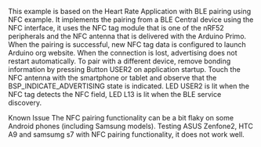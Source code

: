 This example is based on the Heart Rate Application with BLE pairing using NFC example. It implements the pairing from a BLE Central device using the NFC interface, it uses the NFC tag module that is one of the nRF52 peripherals and the NFC antenna that is delivered with the Arduino Primo.
When the pairing is successful, new NFC tag data is configured to launch Arduino org website. When the connection is lost, advertising does not restart automatically. 
To pair with a different device, remove bonding information by pressing Button USER2 on application startup.
Touch the NFC antenna with the smartphone or tablet and observe that the BSP_INDICATE_ADVERTISING state is indicated. LED USER2 is lit when the NFC tag detects the NFC field, LED L13 is lit when the BLE service discovery.

Known Issue
The NFC pairing functionality can be a bit flaky on some Android phones (including Samsung models).
Testing ASUS Zenfone2, HTC A9 and samsumg s7 with NFC pairing functionality, it does not work well.